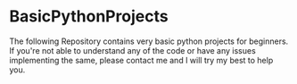 # BasicPythonProjects

The following Repository contains very basic python projects for beginners. If you're not able to understand any of the code or have any issues implementing the same, please contact me and I will try my best to help you.
